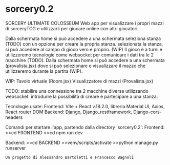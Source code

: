 # sorcery0.2

SORCERY ULTIMATE COLOSSEUM 
Web app per visualizzare i propri mazzi di sorceryTCG e utilizzarli per giocare online con altri giocatori.

Dalla schermata home si può accedere a una schermata seleziona stanza (TODO) con un opzione per creare la propria stanza. selezionata la stanza, si può accedere al campo di gioco vero e proprio. (WIP) Il gioco è a turni e utilizzeremo tecnologie come websocket per comunicare i dati tra le 2 macchine (TODO). Dalla schermata home si può accedere a una schermata (provalista.jsx) dove si può selezionare e visualizzare il mazzo che utilizzeremo durante la partita (WIP).

WIP: 
Tavolo virtuale (Room.jsx)
Visualizzatore di mazzi (Provalista.jsx)

TODO:
stabilire una connessione tra 2 macchine diverse utilizzando websocket.
introdurre la possibilità di creare e partecipare a una stanza.

Tecnologie usate: 
  Frontend: Vite + React v.18.2.0, libreria Material UI, Axios, React router DOM
  Backend: Django, Django_restframework, Django-cors-headers

Comandi per startare l'app, partendo dalla directory 'sorcery0.2':
  Frontend: 
    >>cd FRONTEND
    >>cd npm run dev

  Backend: 
    >>cd BACKEND
    >>venv/scripts/activate
    >>python manage.py runserver 

    Un progetto di Alessandro Bartoletti e Francesco Bagnoli
